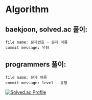 # Algorithm

## baekjoon, solved.ac 풀이: 
    file name: 문제번호 - 문제 이름
    commit message: 유형


## programmers 풀이:
    file name: 문제 이름
    commit message: level - 유형

[![Solved.ac Profile](http://mazassumnida.wtf/api/v2/generate_badge?boj=woook)](https://solved.ac/woook/)


